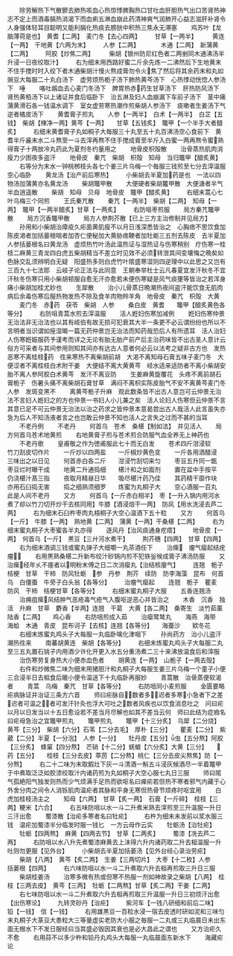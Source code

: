 <!-- { "loadSidebar": true } -->
　　除劳解热下气散鬰去肺热咳血心热惊悸脾胸热口甘吐血肝胆热气出口苦肾热神志不定上而酒毒膈热消渴下而血痢五淋血崩此药清神爽气润肺开心益志滋肝补肾令人身强体轻耳目聪明又能利膈化热痰去膀胱中积热三焦永无滞塞
　　鸡苏叶【龙脑薄荷是也】　黄耆【二两】　麦门冬【去心四两】
　　甘草【一两半】　　　黄连【一两】　干地黄【六两为末】
　　人参【二两】　　　　木通【二两】　新蒲黄【二两】
　　阿胶【炒焦二两】　　　柴胡【银州防尼红色者二两剉同木通沸汤半升浸一日夜绞取汁】
　　右为细末用西路好蜜二斤余先炼一二沸然后下生地黄末不住手搅时时入绞下者木通柴胡汁慢火熬成膏勿令火焦了然后将其余药末和丸如豌豆大每服二十丸白汤下　虚劳烦热栀子汤下肺热黄芩汤下　心热悸动恍惚人参汤下　唾
　　咯吐衂血去心麦门冬汤下　脾胃热赤药生甘草汤下　肝热防风汤下　肾热黄栢汤下以上诸证并食后临卧下　治五淋及妇人血崩漏下车前子汤下　茎中痛蒲黄滑石各一钱温水调下　室女虚劳寒热潮作煎柴胡人参汤下　痰嗽者生姜汤下气逆者橘皮汤下
　　黄耆膏子煎丸
　　人参【一两半】　白术【一两半】　白芷【五钱】　柴胡【楝净一两】黄芩【一两】　　甘草【五钱炙】　鼈甲【一个半手大者醋炙】
　　右细末黄耆膏子丸如桐子大毎服三十丸至五十丸百沸汤空心食前下　黄耆半斤麄末水二斗熬至一斗去滓再熬不住手搅成膏至半斤入白蜜一两再熬令蜜熟得膏子十两放冷丸药此为夏剂冬约量用之
　　地骨皮枳殻散
　　治骨蒸热肌肉消瘦力少困夜多盗汗
　　地骨皮　秦芁　柴胡　枳殻　知母　当归鼈甲【醋炙黄】
　　右等分为末水一钟桃桞枝头各七个姜三片乌梅一个毎服三钱煎至七分去滓温服空心临卧
　　黄龙汤【治产前后寒热】
　　小柴胡去半夏加药是也　一法以四物汤加蒲黄亦名黄龙汤
　　柴胡鼈甲散
　　大便硬者柴胡龞甲散　大便溏者半气半血逍遥散
　　柴胡　知母　贝母　地骨皮　鼈甲【醋炙黄】
　　右细末蒿心七叶乌梅三个同煎
　　王氏秦芁散
　　秦芁【一两半】　柴胡【二两】　知母【一两】　鼈甲【一两半醋炙】甘草【一两炙】
　　右防咀枣煎服
　　局方秦芁鼈甲散
　　局方沉香鼈甲散
　　局方人参荆芥散【已上三方主治修制并见局方】
　　孙用和小柴胡治瘴疫久疟面黄肌瘦不以月日浅深悉皆治之　心胸痞不思饮食加陈皮渇者加括蒌根喘者加杏仁便秘加大黄胁痞鞕者加牡蛎三五剂去陈皮　去半夏加人参括蒌根名曰黄龙汤　虚烦热竹叶汤此温热证与湿热证与伤寒稍别　疗伤寒一桂枝二麻黄三青龙四白虎五柴胡精当不差立时见效不必须转泄其间变壊悔之晩矣如色脉交乱须辨明白无疑　阳盛热多则白虎竹叶隂盛寒湿则四逆理中以此思之又岂有三百九十七法耶　云岐子论正法与此同意　王朝奉举杜士云凡春夏宜发汗秋冬不宜汗秋冬伤寒只用小柴胡顿服自愈无汗亦愈若未便伤寒疑是风气痰壅等皆治之若浑身痛小柴胡加桂尤妙也
　　生犀散
　　治小儿骨蒸日晩潮热夜间盗汗能饮食无肌肉病后余毒伤寒后服热物发热不除及食羊肉物羚羊角　地骨皮　秦芁　枳殻　大黄
　　麦门冬　赤药　茯苓　柴胡　人参
　　桑白皮　黄耆　　鼈甲【醋炙黄色各等分】
　　右防咀青蒿水煎去滓温服
　　活人姙妇伤寒加减例
　　姙妇伤寒仲景无治法非无治法也以其有岐伯有故无损可犯衰其大半一条更不必云谓纷纷也所以不言明者当识谓如痓湿暍一篇无药仲景岂无治法而知药哉恐后人有所遗耳　活人治妇人伤寒姙娠服药予谨考而详之无论有胎无胎产前产后主治药味皆不出古圣人意计云俗方可采者与其间参用则知其间亦有达古人意者何必云以法考之疑非古方也　发热恶寒不离桂枝药　徃来寒热不离柴胡前胡　大渇不离知母石膏五味子麦门冬　大便涩者不离桂枝白术附干姜　大便结不离大黄黄芩　经水适来适防者不离小柴胡安胎不离人参阿胶白术黄芩　发汗不离豆防
　　生姜麻黄旋覆花　头疼不离前胡石膏栀子　伤暑头痛不离柴胡石膏甘草　满闷不离枳实陈皮胎气不安不离黄芩麦门冬人参　发斑变黑不
　　离黄芩栀子升麻　观此数条皆不出古人意岂可云仲景无治法不言妇人姙妇之的方也仲景一书妇人小儿兼之矣　活人论妇人伤寒但云仲景不言其意已足不可云仲景无治法以治之药求之皆仲景本意曷尝出古人哉活人此言虽失亦急为后人不知汤液者言之也岂敢云仲景不知也活人之言失之过而不甚的当耳
　　不老丹例
　　不老丹
　　何首乌　苍术　桑椹【制如法】　并见活人
　　局方何首乌苍术地黄煎
　　右地黄膏子煎与苍术煎合防服气血全养无上神药也
　　不老丹歌
　　皇甫敬之作为徳甫服此七十而无白发
　　苍术四斤泔浸软　　竹刀刮皮切作片
　　一斤炒以四两盐　　一斤椒炒黄色变
　　一斤各用酒醋浸　　三味出之以日见
　　何首赤白各二斤　　泔浸竹刮切来匀
　　枣豆五升同一甑　　枣豆烂时曝干成
　　地黄二升通捣细　　椹汁和之如面剂
　　置在盆中手按平　　仍浇椹汁髙三指
　　夜取月精昼日华　　吸尽椹汁药乃佳
　　其药精干靡作块　　亦用石臼捣无害
　　捣之细熟须细罗　　炼蜜为丸桐子大
　　空心酒服一百丸　　此是人间不老丹
　　又方
　　何首乌【一斤赤白相半】　枣【一升入锅内用河水煮了却以竹刀切开炒干去核同用】牛膝【酒浸焙干一两】　防风【用水洗浸去芦二两】
　　右为细末石臼杵枣肉丸梧桐子大空心温酒下五十粒
　　又方
　　何首乌【一斤】　牛膝【一两】　熟地黄【二两】　蒲黄【一两】干桑椹【二两】
　　右为细末蜜丸桐子大枣蜜各半丸亦得
　　逐风丹【治风痰通身疙瘩】
　　地骨皮【一两】　何首乌【一斤】　黒豆【三廾河水煮干】
　　荆芥穗【四两】　甘草【四两】
　　右为细末酒调三钱或蜜丸弹子大细嚼一丸茶酒任下
　　治瘰　瘤气瘿起结疣瘤
　　右用黒熟桑椹二升新布绞汁砂锅内煎不犯铁釡候成膏子沸汤防服
　　又治瘰经年乆不瘥者以明粉末傅之日二次消瘿丸【治结核廮气】
　　连翘　栀子　桔梗　甘草　干柿　防风牡蛎　参　丹参　荆芥　续防　防李海藻　昆布　何首乌　白僵蚕　牛旁子白头翁【各等分】
　　治瘤气瘿起
　　连翘　栀子　瞿麦　防风　干柿　桔梗甘草【各等分】
　　右细末蜜丸桐子大服
　　五香连翘汤
　　治痈疽瘰风结肿气恶疮毒气疮气入腹呕逆恶心并皆治之
　　木香　沉香　独活　升麻　甘草　麝香【半两】连翘　干葛　大黄【各二两】　桑寄生　淡竹茹薰陆香【二两】　　鸡心香
　　右防咀煎成入茹
　　治瘿鹭鸶丸
　　海燕　海带　海蛤　木通　青皮　昆布诃子【去核】连翘【各等分】　　海蚕沙　　欵冬花
　　右细末炼蜜丸鸡头子大每服一丸临卧噙化津咽下
　　孙尚药方　治小儿盗汗潮热徃来
　　南蕃胡黄连　柴胡【各等分】
　　右细末炼蜜丸鸡头子大每服二丸至三五丸置石铫子内用酒少许化开更入水五分重汤煮二三十来沸放温食后和滓服
　　治伤寒劳复身热大小便赤血色者
　　胡黄连【一两】　山栀子【一两去殻】
　　右件和炒微焦二味为细末用猪胆汁和丸桐子大每服生姜三片乌梅一个童子小便三合浸半日去柤食后暖小便令温送下十丸临卧再服妙
　　青蒿散　治骨蒸便软渴者
　　青蒿　乌梅　秦芁　甘草【各等分】
　　右防咀同小麦煎服
　　金匮要略疟病脉证并治证三条方六首
　　师曰疟脉自数者多迟者多寒小急者下之差迟者可温之者可发汗针灸也浮大可吐之数者风疾也以饮食消息吐之　问曰疟以月以日发当以十五日愈设若不差当月尽解也如其不差当云何　师曰此结为症瘕名曰疟母急治之宜鼈甲煎丸
　　鼈甲煎丸
　　鼈甲【十三分炙】　乌犀【二分烧】　黄芩【三分】　柴胡【六分】石苇【二分去毛】　厚朴【三分】　　瞿麦【二分】　紫葳【二分】半夏【一分泡】　人参【一分】　　牡丹皮【五分】虫【五分熬】阿胶【三分炙】　蜂窠【四分熬】　芒硝【十二分】蜣蜋【六分炙】大黄【三分】　　药【五分】　　桂枝【三分去皮】葶苈【二分熬】桃仁【三分去皮尖熬焦】防【一分熬】
　　右二十二味为末取鍜灶下灰一斗清酒一斛五斗浸灰候酒尽一半着鼈甲于中煮取泛泛如胶漆绞取汁内诸药煎为丸如桐子大空心服七丸日三服
　　师曰隂气孤絶阳气独发则热而少气烦满手足热而欲呕名曰瘅疟若但热不寒者邪气内藏于心外舍分肉之间令人消铄肌肉温疟者其脉和平身无寒但热骨节烦疼时呕宜用
　　白虎加桂枝汤主之
　　知母【六两】　甘草【炙一两】　石膏【一斤碎】　桂枝【三两】粳米【六合】
　　右五味防咀以水一斗二升煮米熟去滓煎至三升温服一升日三汗出愈
　　蜀漆散【治疟多寒者名曰牡疟】
　　右杵为细末未发前以浆水服三钱　温疟加蜀漆半分临发时服一钱匕　一方云母作云实
　　牡蛎汤【治牡疟】
　　牡蛎【四两熬】　麻黄【四两去节】　甘草【二两炙】
　　蜀漆【冼去芦二两】
　　右防咀以水八升先煮蜀漆麻黄去上沬得六升内诸药取二升去柤温服一升吐则勿更服【见外台】
　　小柴胡去半夏加括蒌汤【见外台经心录治劳疟】
　　柴胡【八两】　黄芩【炙二两】　生姜【三两切片】　大枣【十二枚】人参　　括蒌根【四两】
　　右六味防咀以水一斗二升煮取六升去柤再煎取三升日三服
　　柴胡桂姜汤
　　治寒多微有热或但寒不热服一剂如神故录之柴胡【八两】　桂枝【三两去皮】　黄芩【三两】　牡蛎【二两熬】甘草【炙二两】干姜【二两】
　　右七味防咀以水一斗二升煮取六升去柤再煎取三升温服一升日三初烦汗出愈【出伤寒论】
　　九转灵砂丹【治疟】
　　紫河车【一钱八研细和前后二味】　铅【一钱】　信【一钱】
　　右用雄黒豆一百粒水浸一宿去皮透时研如泥和三味匀末丸桐子大菉豆大黍粒大三等量虚实老防大小服之毎服一二丸或三丸临晨日未出东面无根水下不发日服经曰当其盛必毁因其衰也是必大昌此之谓也
　　又方治疟久不愈
　　右用蒜不以多少杵和铅丹丸鸡头大每服一丸临晨面东新水下
　　海藏疟论
